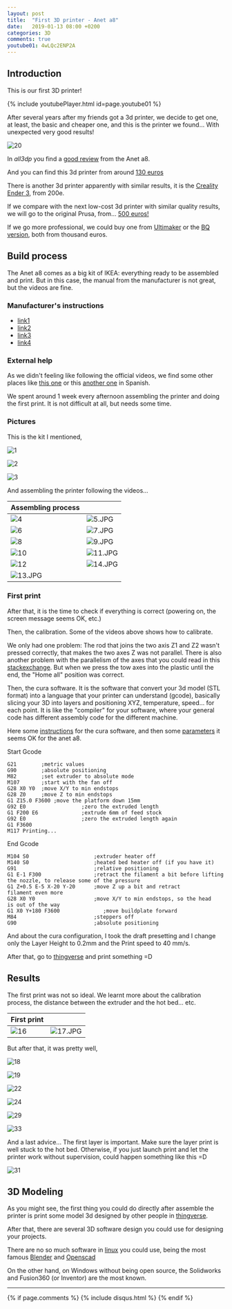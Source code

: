 ```yaml
---
layout: post
title:  "First 3D printer - Anet a8"
date:   2019-01-13 08:00 +0200
categories: 3D
comments: true
youtube01: 4wLQc2ENP2A
---
```


## Introduction
This is our first 3D printer!

{% include youtubePlayer.html id=page.youtube01 %}


After several years after my friends got a 3d printer, we decide to get one, at least, the basic and cheaper one, and this is the printer we found... With unexpected very good results!

![20](/assets/3dprinter/20.JPG)

In _all3dp_ you find a [good review](https://all3dp.com/1/anet-a8-3d-printer-review-diy-kit/) from the Anet a8.

And you can find this 3d printer from around [130 euros](https://www.gearbest.com/3d-printers-3d-printer-kits/pp_343643.html?wid=1433363)

There is another 3d printer apparently with similar results, it is the [Creality Ender 3](https://all3dp.com/1/creality-ender-3-3d-printer-review/), from 200e.

If we compare with the next low-cost 3d printer with similar quality results, we will go to the original Prusa, from... [500 euros!](https://shop.prusa3d.com/en/3d-printers/59-original-prusa-i3-mk2-kit.html#)

If we go more professional, we could buy one from [Ultimaker](https://ultimaker.com/en/products/ultimaker-original) or the [BQ version](https://www.bq.com/en/witbox-2), both from thousand euros.

## Build process
The Anet a8 comes as a big kit of IKEA: everything ready to be assembled and print. But in this case, the manual from the manufacturer is not great, but the videos are fine.

### Manufacturer's instructions
- [link1](https://www.youtube.com/watch?v=6W2GuwgPIkI&feature=youtu.be)
- [link2](https://www.youtube.com/watch?v=J8tX-Kfb1og&feature=youtu.be)
- [link3](https://www.youtube.com/watch?v=EB5Q3_sJ-Tk&feature=youtu.be)
- [link4](https://www.youtube.com/watch?v=Ml1XGhJF4_E)

### External help
As we didn't feeling like following the official videos, we find some other places like [this one](https://www.youtube.com/watch?v=nSdP-1c4WQI) or this [another one](https://www.youtube.com/watch?v=TRGdz0yRO7c) in Spanish.

We spent around 1 week every afternoon assembling the printer and doing the first print. It is not difficult at all, but needs some time.

### Pictures
This is the kit I mentioned,

![1](/assets/3dprinter/1.JPG)

![2](/assets/3dprinter/2.JPG)

![3](/assets/3dprinter/3.JPG)

And assembling the printer following the videos...

| Assembling process| |
|-------|--------|
| ![4](/assets/3dprinter/4.JPG) | ![5.JPG](/assets/3dprinter/5.JPG) |
| ![6](/assets/3dprinter/6.JPG) | ![7.JPG](/assets/3dprinter/7_2.JPG) |
| ![8](/assets/3dprinter/8.JPG) | ![9.JPG](/assets/3dprinter/9.JPG) |
| ![10](/assets/3dprinter/10.JPG) | ![11.JPG](/assets/3dprinter/11.JPG) |
| ![12](/assets/3dprinter/12.JPG) | ![14.JPG](/assets/3dprinter/14.JPG) |
| ![13.JPG](/assets/3dprinter/13.JPG) |

### First print
After that, it is the time to check if everything is correct (powering on, the screen message seems OK, etc.)

Then, the calibration. Some of the videos above shows how to calibrate.

We only had one problem: The rod that joins the two axis Z1 and Z2 wasn't pressed correctly, that makes the two axes Z was not parallel.
There is also another problem with the parallelism of the axes that you could read in this [stackexchange](https://3dprinting.stackexchange.com/questions/3065/z-axis-steppers-and-bed-alignment-problems). But when we press the tow axes into the plastic until the end, the "Home all" position was correct.

Then, the cura software. It is the software that convert your 3d model (STL format) into a language that your printer can understand (gcode), basically slicing your 3D into layers and positioning XYZ, temperature, speed... for each point. It is like the "compiler" for your software, where your general code has different assembly code for the different machine.

Here some [instructions](https://www.propwashed.com/anet-a8-build-guide-and-1st-print/) for the cura software, and then some [parameters](https://www.reddit.com/r/3Dprinting/comments/777slq/cura_for_the_anet_a8/) it seems OK for the anet a8.

Start Gcode

    G21        ;metric values
    G90        ;absolute positioning
    M82        ;set extruder to absolute mode
    M107       ;start with the fan off
    G28 X0 Y0  ;move X/Y to min endstops
    G28 Z0     ;move Z to min endstops
    G1 Z15.0 F3600 ;move the platform down 15mm
    G92 E0                  ;zero the extruded length
    G1 F200 E6              ;extrude 6mm of feed stock
    G92 E0                  ;zero the extruded length again
    G1 F3600
    M117 Printing...

End Gcode

    M104 S0                     ;extruder heater off
    M140 S0                     ;heated bed heater off (if you have it)
    G91                         ;relative positioning
    G1 E-1 F300                 ;retract the filament a bit before lifting
    the nozzle, to release some of the pressure
    G1 Z+0.5 E-5 X-20 Y-20      ;move Z up a bit and retract
    filament even more
    G28 X0 Y0                   ;move X/Y to min endstops, so the head
    is out of the way
    G1 X0 Y+180 F3600              ;move buildplate forward
    M84                         ;steppers off
    G90                         ;absolute positioning

And about the cura configuration, I took the draft presetting and I change only the Layer Height to 0.2mm and the Print speed to 40 mm/s.

After that, go to [thingverse](https://www.thingiverse.com/) and print something =D

## Results
The first print was not so ideal. We learnt more about the calibration process, the distance between the extruder and the hot bed... etc.

| First print| |
|-------|--------|
| ![16](/assets/3dprinter/16.JPG) | ![17.JPG](/assets/3dprinter/17.JPG) |

But after that, it was pretty well,

![18](/assets/3dprinter/18.JPG)

![19](/assets/3dprinter/19.JPG)

![22](/assets/3dprinter/22.JPG)

![24](/assets/3dprinter/24.JPG)

![29](/assets/3dprinter/29.JPG)

![33](/assets/3dprinter/33.JPG)

And a last advice... The first layer is important. Make sure the layer print is well stuck to the hot bed. Otherwise, if you just launch print and let the printer work without supervision, could happen something like this =D

![31](/assets/3dprinter/31.JPG)

## 3D Modeling
As you might see, the first thing you could do directly after assemble the printer is print some model 3d designed by other people in [thingverse](https://www.thingiverse.com/).

After that, there are several 3D software design you could use for designing your projects.

There are no so much software in [linux](https://www.sculpteo.com/blog/2016/07/05/top-7-best-3d-modeling-softwares-for-3d-printing-linux/) you could use, being the most famous [Blender](https://www.blender.org/) and [Openscad](www.openscad.org)

On the other hand, on Windows without being open source, the Solidworks and Fusion360 (or Inventor) are the most known.

***

{% if page.comments %}
{% include disqus.html %}
{% endif %}
